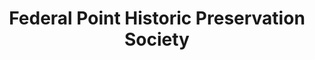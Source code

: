 ---
layout: repo
title: "Federal Point Historic Preservation Society"
id: 4854
permalink: repos/4854/
---